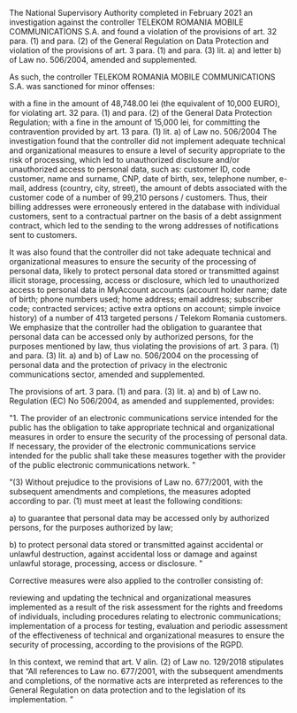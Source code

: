 The National Supervisory Authority completed in February 2021 an investigation against the controller TELEKOM ROMANIA MOBILE COMMUNICATIONS S.A. and found a violation of the provisions of art. 32 para. (1) and para. (2) of the General Regulation on Data Protection and violation of the provisions of art. 3 para. (1) and para. (3) lit. a) and letter b) of Law no. 506/2004, amended and supplemented.

As such, the controller TELEKOM ROMANIA MOBILE COMMUNICATIONS S.A. was sanctioned for minor offenses:

with a fine in the amount of 48,748.00 lei (the equivalent of 10,000 EURO), for violating art. 32 para. (1) and para. (2) of the General Data Protection Regulation;
with a fine in the amount of 15,000 lei, for committing the contravention provided by art. 13 para. (1) lit. a) of Law no. 506/2004
The investigation found that the controller did not implement adequate technical and organizational measures to ensure a level of security appropriate to the risk of processing, which led to unauthorized disclosure and/or unauthorized access to personal data, such as: customer ID, code customer, name and surname, CNP, date of birth, sex, telephone number, e-mail, address (country, city, street), the amount of debts associated with the customer code of a number of 99,210 persons / customers. Thus, their billing addresses were erroneously entered in the database with individual customers, sent to a contractual partner on the basis of a debt assignment contract, which led to the sending to the wrong addresses of notifications sent to customers.

It was also found that the controller did not take adequate technical and organizational measures to ensure the security of the processing of personal data, likely to protect personal data stored or transmitted against illicit storage, processing, access or disclosure, which led to unauthorized access to personal data in MyAccount accounts (account holder name; date of birth; phone numbers used; home address; email address; subscriber code; contracted services; active extra options on account; simple invoice history) of a number of 413 targeted persons / Telekom Romania customers. We emphasize that the controller had the obligation to guarantee that personal data can be accessed only by authorized persons, for the purposes mentioned by law, thus violating the provisions of art. 3 para. (1) and para. (3) lit. a) and b) of Law no. 506/2004 on the processing of personal data and the protection of privacy in the electronic communications sector, amended and supplemented.

The provisions of art. 3 para. (1) and para. (3) lit. a) and b) of Law no. Regulation (EC) No 506/2004, as amended and supplemented, provides:

 "1. The provider of an electronic communications service intended for the public has the obligation to take appropriate technical and organizational measures in order to ensure the security of the processing of personal data. If necessary, the provider of the electronic communications service intended for the public shall take these measures together with the provider of the public electronic communications network. "

”(3) Without prejudice to the provisions of Law no. 677/2001, with the subsequent amendments and completions, the measures adopted according to par. (1) must meet at least the following conditions:

a) to guarantee that personal data may be accessed only by authorized persons, for the purposes authorized by law;

b) to protect personal data stored or transmitted against accidental or unlawful destruction, against accidental loss or damage and against unlawful storage, processing, access or disclosure. "

Corrective measures were also applied to the controller consisting of:

reviewing and updating the technical and organizational measures implemented as a result of the risk assessment for the rights and freedoms of individuals, including procedures relating to electronic communications;
implementation of a process for testing, evaluation and periodic assessment of the effectiveness of technical and organizational measures to ensure the security of processing, according to the provisions of the RGPD.

In this context, we remind that art. V alin. (2) of Law no. 129/2018 stipulates that “All references to Law no. 677/2001, with the subsequent amendments and completions, of the normative acts are interpreted as references to the General Regulation on data protection and to the legislation of its implementation. ”

